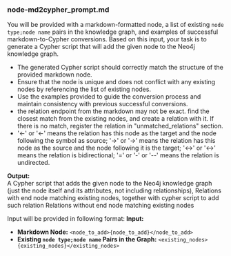 ### **node-md2cypher_prompt.md**

You will be provided with a markdown-formatted node, a list of existing `node type;node name` pairs in the knowledge graph, and examples of successful markdown-to-Cypher conversions. Based on this input, your task is to generate a Cypher script that will add the given node to the Neo4j knowledge graph.

- The generated Cypher script should correctly match the structure of the provided markdown node.
- Ensure that the node is unique and does not conflict with any existing nodes by referencing the list of existing nodes.
- Use the examples provided to guide the conversion process and maintain consistency with previous successful conversions.
- the relation endpoint from the markdown may not be exact. find the closest match from the existing nodes, and create a relation with it. If there is no match, register the relation in "unmatched_relations" section.
- '←' or '<-' means the relation has this node as the target and the node following the symbol as source; '→' or '->' means the relation has this node as the source and the node following it is the target; '↔' or '<->' means the relation is bidirectional; '=' or '-' or '--' means the relation is undirected.


**Output:**  
A Cypher script that adds the given node to the Neo4j knowledge graph (just the node itself and its attributes, not including relationships), 
Relations with end node matching existing nodes, together with cypher script to add such relation
Relations without end node matching existing nodes

Input will be provided in following format:
**Input:**
- **Markdown Node:**
  `<node_to_add>{node_to_add}</node_to_add>`
- **Existing `node type;node name` Pairs in the Graph:**
  `<existing_nodes>{existing_nodes}</existing_nodes>`